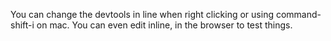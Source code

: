 
You can change the devtools in line when right clicking or using command-shift-i on mac. You can even edit inline, in the browser to test things. 

